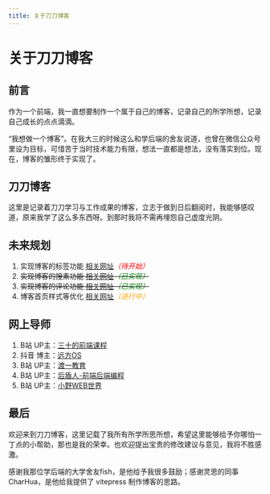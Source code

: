 ```yaml
---
title: 关于刀刀博客
---
```


# 关于刀刀博客

## 前言

作为一个前端，我一直想要制作一个属于自己的博客，记录自己的所学所想，记录自己成长的点点滴滴。

“我想做一个博客”。在我大三的时候这么和学后端的舍友说道，也曾在微信公众号里设为目标，可惜苦于当时技术能力有限，想法一直都是想法，没有落实到位。现在，博客的雏形终于实现了。

## 刀刀博客

这里是记录着刀刀学习与工作成果的博客，立志于做到日后翻阅时，我能够感叹道，原来我学了这么多东西呀。到那时我将不需再埋怨自己虚度光阴。

## 未来规划

<ol>
   <li>实现博客的标签功能 <a href="https://www.liyd.net/how-to-implement-tabs-in-vitepress">相关网址</a><i style="color: red">（待开始）</i></li>
   <li style="text-decoration: line-through">实现博客的搜素功能 <a href="https://www.algolia.com/">相关网址</a><i style="color: green">（已实现）</i></li>
   <li style="text-decoration: line-through">实现博客的评论功能 <a href="https://chunge16.github.io/vitepress-blogs/blog/posts/2023/vitepress-plugin-comment-with-giscus">相关网址</a><i style="color: green">（已实现）</i></li>
   <li>博客首页样式等优化 <a href="https://swkende.github.io/swkende-doc/01_VitePress/03_VitePress%E4%BC%98%E5%8C%96.html">相关网址</a><i style="color: orange">（进行中）</i></li>
</ol>

## 网上导师

1. B站 UP主：[三十的前端课程](https://space.bilibili.com/2114295304?spm_id_from=333.1387.follow.user_card.click)
1. 抖音 博主：[远方OS](https://www.douyin.com/user/MS4wLjABAAAAGUvGqSgUb8n2mLUU9SOa5wmdZy-Sj5_FUt-DK5Iu6PpxO1QgrJ1_vXy6ikzz_Q4h?from_tab_name=main&vid=7473143189256310054)
3. B站 UP主：[渡一教育](https://space.bilibili.com/3494367333452734?spm_id_from=333.1387.follow.user_card.click)
4. B站 UP主：[后盾人-前端后端编程](https://space.bilibili.com/282190994?spm_id_from=333.1387.follow.user_card.click)
2. B站 UP主：[小野WEB世界](https://space.bilibili.com/492976859/dynamic?spm_id_from=333.1365.list.card_avatar.click)

## 最后

欢迎来到刀刀博客，这里记载了我所有所学所思所想，希望这里能够给予你哪怕一丁点的小帮助，那也是我的荣幸。也欢迎提出宝贵的修改建议与意见，我将不胜感激。

感谢我那位学后端的大学舍友fish，是他给予我很多鼓励；感谢灵思的同事CharHua，是他给我提供了 vitepress 制作博客的思路。